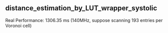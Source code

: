 
## distance_estimation_by_LUT_wrapper_systolic

Real Performance: 1306.35 ms (140MHz, suppose scanning 193 entries per Voronoi cell)

